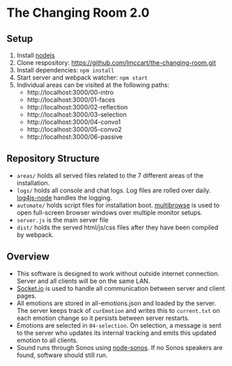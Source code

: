 # The Changing Room 2.0

## Setup
1. Install [nodejs](https://nodejs.org/)
2. Clone respository: https://github.com/lmccart/the-changing-room.git
3. Install dependencies: `npm install`
4. Start server and webpack watcher: `npm start`
5. Individual areas can be visited at the following paths:
   - http://localhost:3000/00-intro
   - http://localhost:3000/01-faces
   - http://localhost:3000/02-reflection
   - http://localhost:3000/03-selection
   - http://localhost:3000/04-convo1
   - http://localhost:3000/05-convo2
   - http://localhost:3000/06-passive

## Repository Structure
* `areas/` holds all served files related to the 7 different areas of the installation.
* `logs/` holds all console and chat logs. Log files are rolled over daily. [log4js-node](https://github.com/log4js-node/log4js-node) handles the logging.
* `automate/` holds script files for installation boot. [multibrowse](https://github.com/foxxyz/multibrowse) is used to open full-screen browser windows over multiple monitor setups.
* `server.js` is the main server file
* `dist/` holds the served html/js/css files after they have been compiled by webpack.

## Overview
* This software is designed to work without outside internet connection. Server and all clients will be on the same LAN.
* [Socket.io](http://socket.io/) is used to handle all communication between server and client pages.
* All emotions are stored in all-emotions.json and loaded by the server. The server keeps track of `curEmotion` and writes this to `current.txt` on each emotion change so it persists between server restarts.
* Emotions are selected in `04-selection`. On selection, a message is sent to the server who updates its internal tracking and emits this updated emotion to all clients.
* Sound runs through Sonos using [node-sonos](https://github.com/bencevans/node-sonos#readme). If no Sonos speakers are found, software should still run.